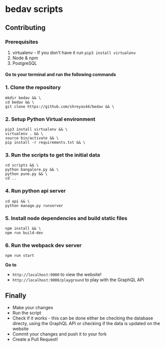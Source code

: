 # bedav scripts

## Contributing

### Prerequisites

1. virtualenv - If you don't have it run `pip3 install virtualenv`
2. Node & npm
3. PostgreSQL

#### Go to your terminal and run the following commands

### 1. Clone the repository

```
mkdir bedav && \
cd bedav && \
git clone https://github.com/shreyas44/bedav && \
```

### 2. Setup Python Virtual environment

```
pip3 install virtualenv && \
virtualenv . && \
source bin/activate && \
pip install -r requirements.txt && \
```

### 3. Run the scripts to get the initial data

```
cd scripts && \
python bangalore.py && \
python pune.py && \
cd ..
```

### 4. Run python api server

```
cd api && \
python manage.py runserver
```

### 5. Install node dependencies and build static files

```
npm install && \
npm run build-dev
```

### 6. Run the webpack dev server

```
npm run start
```

**Go to** 
- `http://localhost:9000` to view the website!
- `http://localhost:9000/playground` to play with the GraphQL APi

## Finally

- Make your changes
- Run the script
- Check if it works - this can be done either be checking the database directy, using the GraphQL API or checking if the data is updated on the website
- Commit your changes and push it to your fork
- Create a Pull Request!